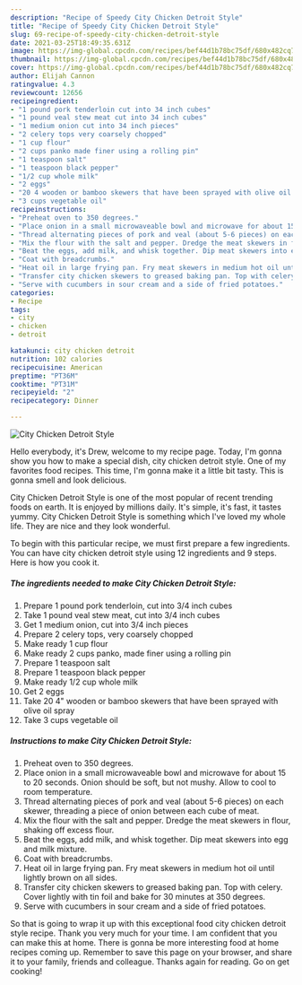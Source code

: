 ```yaml
---
description: "Recipe of Speedy City Chicken Detroit Style"
title: "Recipe of Speedy City Chicken Detroit Style"
slug: 69-recipe-of-speedy-city-chicken-detroit-style
date: 2021-03-25T18:49:35.631Z
image: https://img-global.cpcdn.com/recipes/bef44d1b78bc75df/680x482cq70/city-chicken-detroit-style-recipe-main-photo.jpg
thumbnail: https://img-global.cpcdn.com/recipes/bef44d1b78bc75df/680x482cq70/city-chicken-detroit-style-recipe-main-photo.jpg
cover: https://img-global.cpcdn.com/recipes/bef44d1b78bc75df/680x482cq70/city-chicken-detroit-style-recipe-main-photo.jpg
author: Elijah Cannon
ratingvalue: 4.3
reviewcount: 12656
recipeingredient:
- "1 pound pork tenderloin cut into 34 inch cubes"
- "1 pound veal stew meat cut into 34 inch cubes"
- "1 medium onion cut into 34 inch pieces"
- "2 celery tops very coarsely chopped"
- "1 cup flour"
- "2 cups panko made finer using a rolling pin"
- "1 teaspoon salt"
- "1 teaspoon black pepper"
- "1/2 cup whole milk"
- "2 eggs"
- "20 4 wooden or bamboo skewers that have been sprayed with olive oil spray"
- "3 cups vegetable oil"
recipeinstructions:
- "Preheat oven to 350 degrees."
- "Place onion in a small microwaveable bowl and microwave for about 15 to 20 seconds. Onion should be soft, but not mushy. Allow to cool to room temperature."
- "Thread alternating pieces of pork and veal (about 5-6 pieces) on each skewer, threading a piece of onion between each cube of meat."
- "Mix the flour with the salt and pepper. Dredge the meat skewers in flour, shaking off excess flour."
- "Beat the eggs, add milk, and whisk together. Dip meat skewers into egg and milk mixture."
- "Coat with breadcrumbs."
- "Heat oil in large frying pan. Fry meat skewers in medium hot oil until lightly brown on all sides."
- "Transfer city chicken skewers to greased baking pan. Top with celery. Cover lightly with tin foil and bake for 30 minutes at 350 degrees."
- "Serve with cucumbers in sour cream and a side of fried potatoes."
categories:
- Recipe
tags:
- city
- chicken
- detroit

katakunci: city chicken detroit 
nutrition: 102 calories
recipecuisine: American
preptime: "PT36M"
cooktime: "PT31M"
recipeyield: "2"
recipecategory: Dinner

---
```



![City Chicken Detroit Style](https://img-global.cpcdn.com/recipes/bef44d1b78bc75df/680x482cq70/city-chicken-detroit-style-recipe-main-photo.jpg)

Hello everybody, it's Drew, welcome to my recipe page. Today, I'm gonna show you how to make a special dish, city chicken detroit style. One of my favorites food recipes. This time, I'm gonna make it a little bit tasty. This is gonna smell and look delicious.

City Chicken Detroit Style is one of the most popular of recent trending foods on earth. It is enjoyed by millions daily. It's simple, it's fast, it tastes yummy. City Chicken Detroit Style is something which I've loved my whole life. They are nice and they look wonderful.




To begin with this particular recipe, we must first prepare a few ingredients. You can have city chicken detroit style using 12 ingredients and 9 steps. Here is how you cook it.

<!--inarticleads1-->

##### The ingredients needed to make City Chicken Detroit Style:

1. Prepare 1 pound pork tenderloin, cut into 3/4 inch cubes
1. Take 1 pound veal stew meat, cut into 3/4 inch cubes
1. Get 1 medium onion, cut into 3/4 inch pieces
1. Prepare 2 celery tops, very coarsely chopped
1. Make ready 1 cup flour
1. Make ready 2 cups panko, made finer using a rolling pin
1. Prepare 1 teaspoon salt
1. Prepare 1 teaspoon black pepper
1. Make ready 1/2 cup whole milk
1. Get 2 eggs
1. Take 20 4&#34; wooden or bamboo skewers that have been sprayed with olive oil spray
1. Take 3 cups vegetable oil




<!--inarticleads2-->

##### Instructions to make City Chicken Detroit Style:

1. Preheat oven to 350 degrees.
1. Place onion in a small microwaveable bowl and microwave for about 15 to 20 seconds. Onion should be soft, but not mushy. Allow to cool to room temperature.
1. Thread alternating pieces of pork and veal (about 5-6 pieces) on each skewer, threading a piece of onion between each cube of meat.
1. Mix the flour with the salt and pepper. Dredge the meat skewers in flour, shaking off excess flour.
1. Beat the eggs, add milk, and whisk together. Dip meat skewers into egg and milk mixture.
1. Coat with breadcrumbs.
1. Heat oil in large frying pan. Fry meat skewers in medium hot oil until lightly brown on all sides.
1. Transfer city chicken skewers to greased baking pan. Top with celery. Cover lightly with tin foil and bake for 30 minutes at 350 degrees.
1. Serve with cucumbers in sour cream and a side of fried potatoes.




So that is going to wrap it up with this exceptional food city chicken detroit style recipe. Thank you very much for your time. I am confident that you can make this at home. There is gonna be more interesting food at home recipes coming up. Remember to save this page on your browser, and share it to your family, friends and colleague. Thanks again for reading. Go on get cooking!
